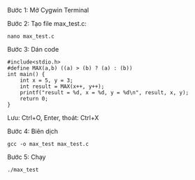 Bước 1: Mở Cygwin Terminal

Bước 2: Tạo file max_test.c:

`nano max_test.c`

Bước 3: Dán code

```
#include<stdio.h>
#define MAX(a,b) ((a) > (b) ? (a) : (b))
int main() {
    int x = 5, y = 3;
    int result = MAX(x++, y++);
    printf("result = %d, x = %d, y = %d\n", result, x, y);
    return 0;
}
```
Lưu: Ctrl+O, Enter, thoát: Ctrl+X

Bước 4: Biên dịch

```
gcc -o max_test max_test.c
```

Bước 5: Chạy
```
./max_test
```